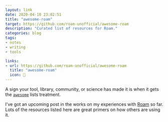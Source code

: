 ```yaml
---
layout: link
date: 2020-04-10 23:02:51
title: "awesome-roam"
target: https://github.com/roam-unofficial/awesome-roam
description: "Curated list of resources for Roam."
categories: blog
tags:
- notes
- writing
- tools

links:
- url: https://github.com/roam-unofficial/awesome-roam
  title: "awesome-roam"
  icon: 📝
---
```


A sign your tool, library, community, or science has made it is when it gets the [`awesome`](https://github.com/sindresorhus/awesome "awesome lists") lists treatment.

I've got an upcoming post in the works on my experiences with [Roam](/post/roam-a-tool-for-metacognition/ "Roam: A Tool for Metacognition") so far. Lots of the resources listed here are great primers on how others are using it.
